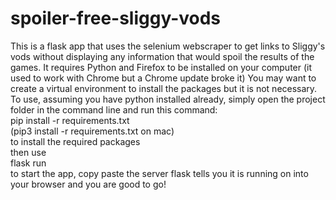 # spoiler-free-sliggy-vods
This is a flask app that uses the selenium webscraper to get links to Sliggy's vods without displaying any information that would spoil the results of the games.
It requires Python and Firefox to be installed on your computer (it used to work with Chrome but a Chrome update broke it)
You may want to create a virtual environment to install the packages but it is not necessary. 
To use, assuming you have python installed already, simply open the project folder in the command line and run this command:  
pip install -r requirements.txt  
(pip3 install -r requirements.txt on mac)  
to install the required packages  
then use  
flask run  
to start the app, copy paste the server flask tells you it is running on into your browser and you are good to go!
